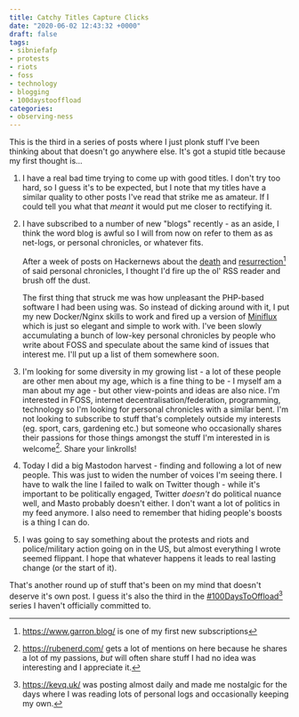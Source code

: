 ```yaml
---
title: Catchy Titles Capture Clicks
date: "2020-06-02 12:43:32 +0000"
draft: false
tags:
- sibniefafp
- protests
- riots
- foss
- technology
- blogging
- 100daystooffload
categories:
- observing-ness
---
```


This is the third in a series of posts where I just plonk stuff I've been thinking about that doesn't go anywhere else. It's got a stupid title because my first thought is...

1. I have a real bad time trying to come up with good titles. I don't try too hard, so I guess it's to be expected, but I note that my titles have a similar quality to other posts I've read that strike me as amateur. If I could tell you what that _meant_ it would put me closer to rectifying it.

1. I have subscribed to a number of new "blogs" recently - as an aside, I think the word blog is awful so I will from now on refer to them as as net-logs, or personal chronicles, or whatever fits. 

    After a week of posts on Hackernews about the [death](https://news.ycombinator.com/item?id=23205588) and [resurrection](https://news.ycombinator.com/item?id=23237559)[^g-garron] of said personal chronicles, I thought I'd fire up the ol' RSS reader and brush off the dust.

    The first thing that struck me was how unpleasant the PHP-based software I had been using was. So instead of dicking around with it, I put my new Docker/Nginx skills to work and fired up a version of [Miniflux](https://miniflux.app/) which is just so elegant and simple to work with. I've been slowly accumulating a bunch of low-key personal chronicles by people who write about FOSS and speculate about the same kind of issues that interest me. I'll put up a list of them somewhere soon.

1. I'm looking for some diversity in my growing list - a lot of these people are other men about my age, which is a fine thing to be - I myself am a man about my age - but other view-points and ideas are also nice. I'm interested in FOSS, internet decentralisation/federation, programming, technology so I'm looking for personal chronicles with a similar bent. I'm not looking to subscribe to stuff that's completely outside my interests (eg. sport, cars, gardening etc.) but someone who occasionally shares their passions for those things amongst the stuff I'm interested in is welcome[^rubenerd]. Share your linkrolls!

1. Today I did a big Mastodon harvest - finding and following a lot of new people. This was just to widen the number of voices I'm seeing there. I have to walk the line I failed to walk on Twitter though - while it's important to be politically engaged, Twitter *doesn't* do political nuance well, and Masto probably doesn't either. I don't want a lot of politics in my feed anymore. I also need to remember that hiding people's boosts is a thing I can do.

1. I was going to say something about the protests and riots and police/military action going on in the US, but almost everything I wrote seemed flippant. I hope that whatever happens it leads to real lasting change (or the start of it).

That's another round up of stuff that's been on my mind that doesn't deserve it's own post. I guess it's also the third in the [#100DaysToOffload](https://100daystooffload.com/)[^kevquirk] series I haven't officially committed to.

[^g-garron]: https://www.garron.blog/ is one of my first new subscriptions

[^rubenerd]: https://rubenerd.com/ gets a lot of mentions on here because he shares a lot of my passions, *but* will often share stuff I had no idea was interesting and I appreciate it.

[^kevquirk]: https://kevq.uk/ was posting almost daily and made me nostalgic for the days where I was reading lots of personal logs and occasionally keeping my own. 
